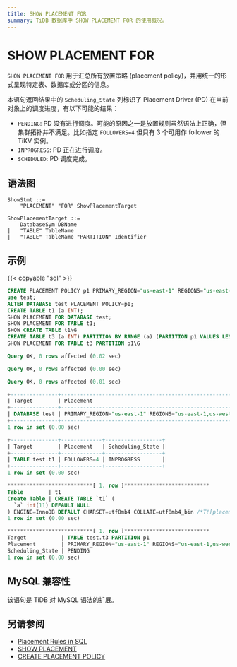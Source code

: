 ```yaml
---
title: SHOW PLACEMENT FOR
summary: TiDB 数据库中 SHOW PLACEMENT FOR 的使用概况。
---
```


# SHOW PLACEMENT FOR

`SHOW PLACEMENT FOR` 用于汇总所有放置策略 (placement policy)，并用统一的形式呈现特定表、数据库或分区的信息。

本语句返回结果中的 `Scheduling_State` 列标识了 Placement Driver (PD) 在当前对象上的调度进度，有以下可能的结果：

* `PENDING`: PD 没有进行调度。可能的原因之一是放置规则虽然语法上正确，但集群拓扑并不满足。比如指定 `FOLLOWERS=4` 但只有 3 个可用作 follower 的 TiKV 实例。
* `INPROGRESS`: PD 正在进行调度。
* `SCHEDULED`: PD 调度完成。

## 语法图

```ebnf+diagram
ShowStmt ::=
    "PLACEMENT" "FOR" ShowPlacementTarget

ShowPlacementTarget ::=
    DatabaseSym DBName
|   "TABLE" TableName
|   "TABLE" TableName "PARTITION" Identifier
```

## 示例

{{< copyable "sql" >}}

```sql
CREATE PLACEMENT POLICY p1 PRIMARY_REGION="us-east-1" REGIONS="us-east-1,us-west-1" FOLLOWERS=4;
use test;
ALTER DATABASE test PLACEMENT POLICY=p1;
CREATE TABLE t1 (a INT);
SHOW PLACEMENT FOR DATABASE test;
SHOW PLACEMENT FOR TABLE t1;
SHOW CREATE TABLE t1\G
CREATE TABLE t3 (a INT) PARTITION BY RANGE (a) (PARTITION p1 VALUES LESS THAN (10), PARTITION p2 VALUES LESS THAN (20));
SHOW PLACEMENT FOR TABLE t3 PARTITION p1\G
```

```sql
Query OK, 0 rows affected (0.02 sec)

Query OK, 0 rows affected (0.00 sec)

Query OK, 0 rows affected (0.01 sec)

+---------------+----------------------------------------------------------------------+------------------+
| Target        | Placement                                                            | Scheduling_State |
+---------------+----------------------------------------------------------------------+------------------+
| DATABASE test | PRIMARY_REGION="us-east-1" REGIONS="us-east-1,us-west-1" FOLLOWERS=4 | INPROGRESS       |
+---------------+----------------------------------------------------------------------+------------------+
1 row in set (0.00 sec)

+---------------+-------------+------------------+
| Target        | Placement   | Scheduling_State |
+---------------+-------------+------------------+
| TABLE test.t1 | FOLLOWERS=4 | INPROGRESS       |
+---------------+-------------+------------------+
1 row in set (0.00 sec)

***************************[ 1. row ]***************************
Table        | t1
Create Table | CREATE TABLE `t1` (
  `a` int(11) DEFAULT NULL
) ENGINE=InnoDB DEFAULT CHARSET=utf8mb4 COLLATE=utf8mb4_bin /*T![placement] PLACEMENT POLICY=`p1` */
1 row in set (0.00 sec)

***************************[ 1. row ]***************************
Target           | TABLE test.t3 PARTITION p1
Placement        | PRIMARY_REGION="us-east-1" REGIONS="us-east-1,us-west-1" FOLLOWERS=4
Scheduling_State | PENDING
1 row in set (0.00 sec)
```

## MySQL 兼容性

该语句是 TiDB 对 MySQL 语法的扩展。

## 另请参阅

* [Placement Rules in SQL](/placement-rules-in-sql.md)
* [SHOW PLACEMENT](/sql-statements/sql-statement-show-placement.md)
* [CREATE PLACEMENT POLICY](/sql-statements/sql-statement-create-placement-policy.md)
